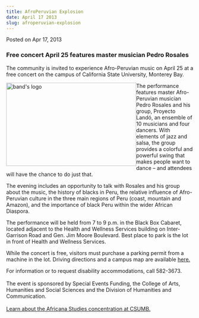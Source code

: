 ```yaml
---
title: AfroPeruvian Explosion
date: April 17 2013
slug: afroperuvian-explosion
---
```


 



<span class="date">Posted on Apr 17, 2013    </span>
<h3>Free concert April 25 features master musician Pedro
Rosales</h3>
<p>The community is invited to experience Afro-Peruvian music on
April 25 at a free concert on the campus of California State
University, Monterey Bay.</p>
<p><img alt="band&apos;s logo" src="https://news.csumb.edu/sites/default/files/65/attachments/news/images/proyecto_lando.jpg" style="float:left; width:350px; height:224px">The performance
features master Afro-Peruvian musician Pedro Rosales and his group,
Proyecto Land&#xF3;, an ensemble of 10 musicians and four dancers. With
elements of jazz and salsa, the group provides a colorful and
powerful swing that makes people want to dance &#x2013; and attendees will
have the chance to do just that.</img></p>
<p>The evening includes an opportunity to talk with Rosales and his
group about the music, the history of blacks in Peru, the relative
influence of Afro-Peruvian culture in the three main regions of
Peru (coast, mountain and Amazon), and the importance of black Peru
within the wider African Diaspora.</p>
<p>The performance will be held from 7 to 9 p.m. in the Black Box
Cabaret, located adjacent to the Health and Wellness Services
building on Inter-Garrison Road and Gen. Jim Moore Boulevard. Best
place to park is the lot in front of Health and Wellness
Services.</p>
<p>While the concert is free, visitors must purchase a parking
permit from a machine in the lot. Driving directions and a campus
map are available <a href="https://csumb.edu/map" rel="nofollow">here.</a></p>
<p>For information or to request disability accommodations, call
582-3673.<br>
<br>
The event is sponsored by Special Events Funding, the College of
Arts, Humanities and Social Sciences and the Division of Humanities
and Communication.<br>
<br>
<a href="https://hcom.csumb.edu/africana-studies" rel="nofollow">Learn about the Africana Studies concentration at
CSUMB.</a></br></br></br></br></p>





 
